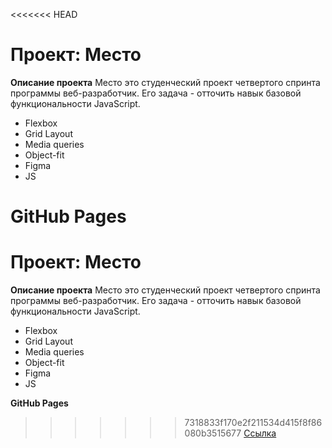 <<<<<<< HEAD
# Проект: Место

**Описание проекта**
Место это студенческий проект четвертого спринта программы веб-разработчик. Его задача - отточить навык базовой функциональности JavaScript.

* Flexbox
* Grid Layout
* Media  queries
* Object-fit
* Figma
* JS


**GitHub Pages**
=======
# Проект: Место

**Описание проекта**
Место это студенческий проект четвертого спринта программы веб-разработчик. Его задача - отточить навык базовой функциональности JavaScript.

* Flexbox
* Grid Layout
* Media  queries
* Object-fit
* Figma
* JS


**GitHub Pages**
>>>>>>> 7318833f170e2f211534d415f8f86080b3515677
[Ссылка](https://chashchinavera.github.io/mesto/)